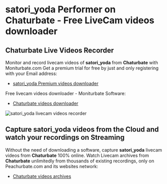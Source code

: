 # satori_yoda Performer on Chaturbate - Free LiveCam videos downloader

## Chaturbate Live Videos Recorder

Monitor and record livecam videos of **satori_yoda** from **Chaturbate** with Moniturbate.com
Get a premium trial for free by just and only registering with your Email address:
* [satori_yoda Premium videos downloader](https://moniturbate.com/request-demo-licence-key.html)

Free livecam videos downloader - Moniturbate Software:
* [Chaturbate videos downloader](https://moniturbate.com/moniturbate-download-software.html)

![satori_yoda livecam videos recorder](https://peachurnet.com/templates/moniturbate-software.png)


## Capture satori_yoda videos from the Cloud and watch your recordings on Streaming

Without the need of downloading a software, capture **satori_yoda** livecam videos from **Chaturbate** 100% online.
Watch Livecam archives from **Chaturbate** unlimitedly from thousands of existing recordings, only on Peachurbate.com and its websites network:
* [Chaturbate videos archives](https://peachurnet.com/)